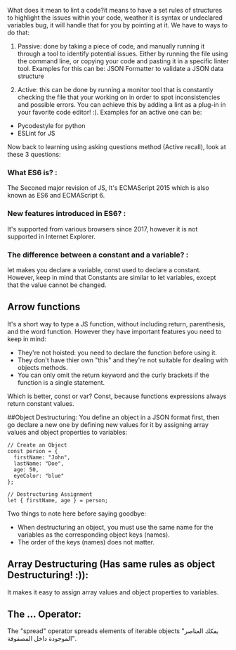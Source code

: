 What does it mean to lint a code?it means to have a set rules of structures to highlight the issues within your code, weather it is syntax or undeclared variables bug, it will handle that for you by pointing at it. 
We have to ways to do that:
1. Passive: done by taking a piece of code, and manually running it through a tool to identify potential issues. Either by running the file using the command line, or copying your code and pasting it in a specific linter tool. Examples for this can be: JSON Formatter to validate a JSON data structure

2. Active: this can be done by running a monitor tool that is constantly checking the file that your working on in order to spot inconsistencies and possible errors. You can achieve this by adding a lint as a plug-in in your favorite code editor! :). 
Examples for an active one can be:
- Pycodestyle for python 
- ESLint for JS 

Now back to learning using asking questions method (Active recall), look at these 3 questions:
### What ES6 is? :
The Seconed major revision of JS, It's ECMAScript 2015 which is also known as ES6 and ECMAScript 6.
### New features introduced in ES6? :
It's supported from various browsers since 2017, however it is not supported in Internet Explorer. 
### The difference between a constant and a variable? :
let makes you declare a variable, const used to declare a constant. However, keep in mind that Constants are similar to let variables, except that the value cannot be changed. 

## Arrow functions
It's a short way to type a JS function, without including return, parenthesis, and the word function. However they have important features you need to keep in mind:
- They're not hoisted: you need to declare the function before using it. 
- They don't have thier own "this" and they're not suitable for dealing with objects methods. 
- You can only omit the return keyword and the curly brackets if the function is a single statement.

Which is better, const or var? 
Const, because functions expressions always return constant values. 

##Object Destructuring:
You define an object in a JSON format first, then go declare a new one by defining new values for it by assigning array values and object properties to variables:
```
// Create an Object
const person = {
  firstName: "John",
  lastName: "Doe",
  age: 50,
  eyeColor: "blue"
};

// Destructuring Assignment
let { firstName, age } = person;
```
Two things to note here before saying goodbye:
- When destructuring an object, you must use the same name for the variables as the corresponding object keys (names).
- The order of the keys (names) does not matter. 

## Array Destructuring (Has same rules as object Destructuring! :)):
It makes it easy to assign array values and object properties to variables. 

## The ... Operator:
The "spread" operator spreads elements of iterable objects "يفكك العناصر الموجودة داخل المصفوفة". 